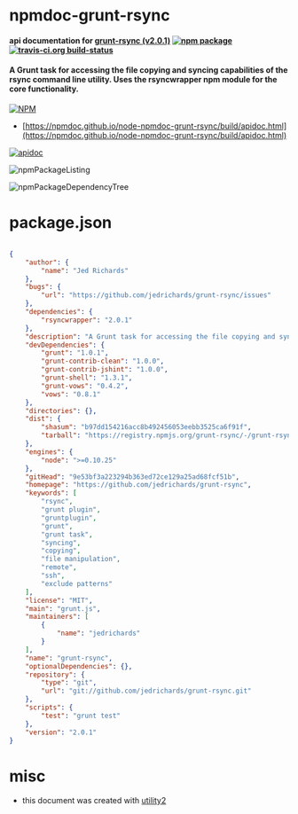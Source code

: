 # npmdoc-grunt-rsync

#### api documentation for  [grunt-rsync (v2.0.1)](https://github.com/jedrichards/grunt-rsync)  [![npm package](https://img.shields.io/npm/v/npmdoc-grunt-rsync.svg?style=flat-square)](https://www.npmjs.org/package/npmdoc-grunt-rsync) [![travis-ci.org build-status](https://api.travis-ci.org/npmdoc/node-npmdoc-grunt-rsync.svg)](https://travis-ci.org/npmdoc/node-npmdoc-grunt-rsync)

#### A Grunt task for accessing the file copying and syncing capabilities of the rsync command line utility. Uses the rsyncwrapper npm module for the core functionality.

[![NPM](https://nodei.co/npm/grunt-rsync.png?downloads=true&downloadRank=true&stars=true)](https://www.npmjs.com/package/grunt-rsync)

- [https://npmdoc.github.io/node-npmdoc-grunt-rsync/build/apidoc.html](https://npmdoc.github.io/node-npmdoc-grunt-rsync/build/apidoc.html)

[![apidoc](https://npmdoc.github.io/node-npmdoc-grunt-rsync/build/screenCapture.buildCi.browser.%252Ftmp%252Fbuild%252Fapidoc.html.png)](https://npmdoc.github.io/node-npmdoc-grunt-rsync/build/apidoc.html)

![npmPackageListing](https://npmdoc.github.io/node-npmdoc-grunt-rsync/build/screenCapture.npmPackageListing.svg)

![npmPackageDependencyTree](https://npmdoc.github.io/node-npmdoc-grunt-rsync/build/screenCapture.npmPackageDependencyTree.svg)



# package.json

```json

{
    "author": {
        "name": "Jed Richards"
    },
    "bugs": {
        "url": "https://github.com/jedrichards/grunt-rsync/issues"
    },
    "dependencies": {
        "rsyncwrapper": "2.0.1"
    },
    "description": "A Grunt task for accessing the file copying and syncing capabilities of the rsync command line utility. Uses the rsyncwrapper npm module for the core functionality.",
    "devDependencies": {
        "grunt": "1.0.1",
        "grunt-contrib-clean": "1.0.0",
        "grunt-contrib-jshint": "1.0.0",
        "grunt-shell": "1.3.1",
        "grunt-vows": "0.4.2",
        "vows": "0.8.1"
    },
    "directories": {},
    "dist": {
        "shasum": "b97dd154216acc8b492456053eebb3525ca6f91f",
        "tarball": "https://registry.npmjs.org/grunt-rsync/-/grunt-rsync-2.0.1.tgz"
    },
    "engines": {
        "node": ">=0.10.25"
    },
    "gitHead": "9e53bf3a223294b363ed72ce129a25ad68fcf51b",
    "homepage": "https://github.com/jedrichards/grunt-rsync",
    "keywords": [
        "rsync",
        "grunt plugin",
        "gruntplugin",
        "grunt",
        "grunt task",
        "syncing",
        "copying",
        "file manipulation",
        "remote",
        "ssh",
        "exclude patterns"
    ],
    "license": "MIT",
    "main": "grunt.js",
    "maintainers": [
        {
            "name": "jedrichards"
        }
    ],
    "name": "grunt-rsync",
    "optionalDependencies": {},
    "repository": {
        "type": "git",
        "url": "git://github.com/jedrichards/grunt-rsync.git"
    },
    "scripts": {
        "test": "grunt test"
    },
    "version": "2.0.1"
}
```



# misc
- this document was created with [utility2](https://github.com/kaizhu256/node-utility2)
